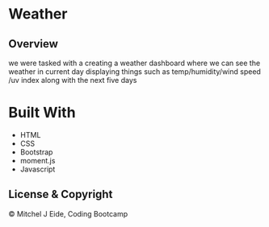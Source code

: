 # Weather 

## Overview 
we were tasked with a creating a weather dashboard where we can see the weather in current day displaying things such as temp/humidity/wind speed /uv index along with the next five days

# Built With
* HTML
* CSS
* Bootstrap
* moment.js
* Javascript

## License & Copyright 
© Mitchel J Eide, Coding Bootcamp